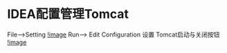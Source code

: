 # IDEA配置管理Tomcat
File-->Setting
[!image](https://github.com/nanxinW/Servlet-/blob/main/Figure/IDEA%E9%85%8D%E7%BD%AE%E7%AE%A1%E7%90%86Tomcat.png)
Run--> Edit Configuration 设置 Tomcat启动与关闭按钮
[!image](https://github.com/nanxinW/Servlet-/blob/main/Figure/Tomcat%E5%90%AF%E5%8A%A8%E4%B8%8E%E5%85%B3%E9%97%AD%E6%8C%89%E9%92%AE.png)
